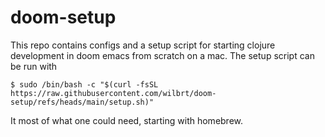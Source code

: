 # doom-setup

This repo contains configs and a setup script for starting clojure development in doom emacs from scratch on a mac.
The setup script can be run with
```
$ sudo /bin/bash -c "$(curl -fsSL https://raw.githubusercontent.com/wilbrt/doom-setup/refs/heads/main/setup.sh)"
```
It most of what one could need, starting with homebrew.
